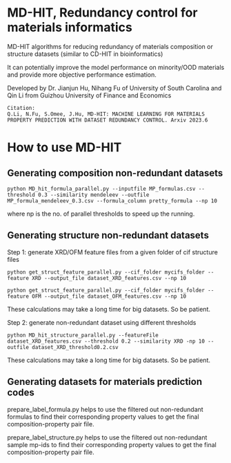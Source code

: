 # MD-HIT, Redundancy control for materials informatics
MD-HIT algorithms for reducing redundancy of materials composition or structure datasets (similar to CD-HIT in bioinformatics)

It can potentially improve the model performance on minority/OOD materials and provide more objective performance estimation.

Developed by Dr. Jianjun Hu, Nihang Fu of University of South Carolina and Qin Li from Guizhou University of Finance and Economics

```
Citation:
Q.Li, N.Fu, S.Omee, J.Hu, MD-HIT: MACHINE LEARNING FOR MATERIALS PROPERTY PREDICTION WITH DATASET REDUNDANCY CONTROL. Arxiv 2023.6

```

# How to use MD-HIT

## Generating composition non-redundant datasets
```
python MD_hit_formula_parallel.py --inputfile MP_formulas.csv --threshold 0.3 --similarity mendeleev --outfile MP_formula_mendeleev_0.3.csv --formula_column pretty_formula --np 10
```
where np is the no. of parallel thresholds to speed up the running.

## Generating structure non-redundant datasets

Step 1: generate XRD/OFM feature files from a given folder of cif structure files
```
python get_struct_feature_parallel.py --cif_folder mycifs_folder --feature XRD --output_file dataset_XRD_features.csv --np 10

python get_struct_feature_parallel.py --cif_folder mycifs_folder --feature OFM --output_file dataset_OFM_features.csv --np 10

```
These calculations may take a long time for big datasets. So be patient.

Step 2: generate non-redundant dataset using different thresholds

```
python MD_hit_structure_parallel.py --featureFile dataset_XRD_features.csv --threshold 0.2 --similarity XRD -np 10 --outfile dataset_XRD_threshold0.2.csv

```
These calculations may take a long time for big datasets. So be patient.


## Generating datasets for materials prediction codes

prepare_label_formula.py helps to use the filtered out non-redundant formulas to find their corresponding property values to get the final composition-property pair file.

prepare_label_structure.py helps to use the filtered out non-redundant sample mp-ids to find their corresponding property values to get the final composition-property pair file.

